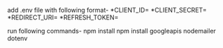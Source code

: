 add .env file with following format-
*CLIENT_ID=
*CLIENT_SECRET=
*REDIRECT_URI=
*REFRESH_TOKEN=

run following commands-
npm install
npm install googleapis nodemailer dotenv
